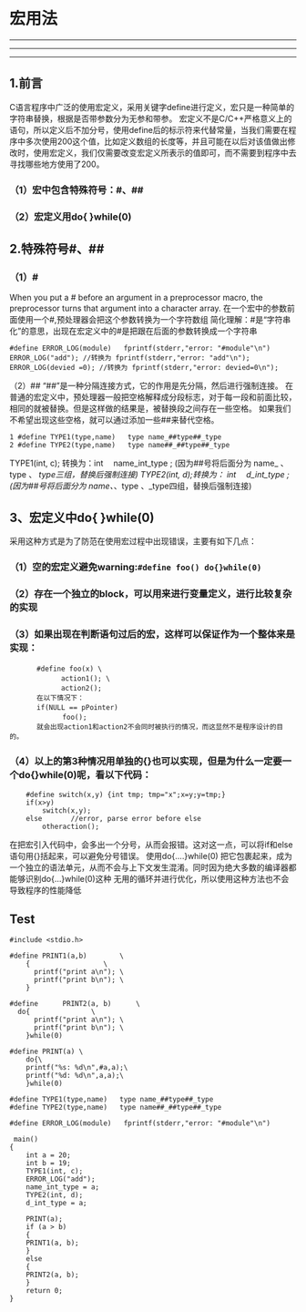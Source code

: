# 宏用法
***
---
___
## 1.前言
C语言程序中广泛的使用宏定义，采用关键字define进行定义，宏只是一种简单的字符串替换，根据是否带参数分为无参和带参。
宏定义不是C/C++严格意义上的语句，所以定义后不加分号，使用define后的标示符来代替常量，当我们需要在程序中多次使用200这个值，比如定义数组的长度等，并且可能在以后对该值做出修改时，使用宏定义，我们仅需要改变宏定义所表示的值即可，而不需要到程序中去寻找哪些地方使用了200。
### （1）宏中包含特殊符号：#、##
### （2）宏定义用do{ }while(0)
## 2.特殊符号#、##
### （1）#
When you put a # before an argument in a preprocessor  macro, the preprocessor turns that argument into a character array. 
在一个宏中的参数前面使用一个#,预处理器会把这个参数转换为一个字符数组
简化理解：#是“字符串化”的意思，出现在宏定义中的#是把跟在后面的参数转换成一个字符串
   
    #define ERROR_LOG(module)   fprintf(stderr,"error: "#module"\n")
    ERROR_LOG("add"); //转换为 fprintf(stderr,"error: "add"\n");
    ERROR_LOG(devied =0); //转换为 fprintf(stderr,"error: devied=0\n");
   
（2）##
“##”是一种分隔连接方式，它的作用是先分隔，然后进行强制连接。
在普通的宏定义中，预处理器一般把空格解释成分段标志，对于每一段和前面比较，相同的就被替换。但是这样做的结果是，被替换段之间存在一些空格。
如果我们不希望出现这些空格，就可以通过添加一些##来替代空格。

    1 #define TYPE1(type,name)   type name_##type##_type
    2 #define TYPE2(type,name)   type name##_##type##_type

TYPE1(int, c); 转换为：int 　name_int_type ; (因为##号将后面分为 name_ 、type 、 _type三组，替换后强制连接)
TYPE2(int, d);转换为： int 　d_int_type ; (因为##号将后面分为 name、_、type 、_type四组，替换后强制连接)

## 3、宏定义中do{ }while(0)
采用这种方式是为了防范在使用宏过程中出现错误，主要有如下几点：
### （1）空的宏定义避免warning:`#define foo() do{}while(0)`
### （2）存在一个独立的block，可以用来进行变量定义，进行比较复杂的实现
### （3）如果出现在判断语句过后的宏，这样可以保证作为一个整体来是实现：
```
　　　　#define foo(x) \
　　　　　　　 action1(); \
　　　　　　 　action2();
　　　　在以下情况下：
　　　　if(NULL == pPointer)
 　　　　　　  foo();
　　　　就会出现action1和action2不会同时被执行的情况，而这显然不是程序设计的目的。
```
### （4）以上的第3种情况用单独的{}也可以实现，但是为什么一定要一个do{}while(0)呢，看以下代码：
```
    #define switch(x,y) {int tmp; tmp="x";x=y;y=tmp;}
    if(x>y)
        switch(x,y);
    else       //error, parse error before else
        otheraction();
```
在把宏引入代码中，会多出一个分号，从而会报错。这对这一点，可以将if和else语句用{}括起来，可以避免分号错误。
使用do{….}while(0) 把它包裹起来，成为一个独立的语法单元，从而不会与上下文发生混淆。同时因为绝大多数的编译器都能够识别do{…}while(0)这种
无用的循环并进行优化，所以使用这种方法也不会导致程序的性能降低

## Test
```
#include <stdio.h>

#define PRINT1(a,b)        \
    {                  \
      printf("print a\n"); \
      printf("print b\n"); \
    }

#define      PRINT2(a, b)      \
  do{               \
      printf("print a\n"); \
      printf("print b\n"); \
    }while(0)  

#define PRINT(a) \
    do{\
    printf("%s: %d\n",#a,a);\
    printf("%d: %d\n",a,a);\
    }while(0)

#define TYPE1(type,name)   type name_##type##_type
#define TYPE2(type,name)   type name##_##type##_type

#define ERROR_LOG(module)   fprintf(stderr,"error: "#module"\n")

 main()
{
    int a = 20;
    int b = 19;
    TYPE1(int, c);
    ERROR_LOG("add");
    name_int_type = a;
    TYPE2(int, d);
    d_int_type = a;

    PRINT(a);
    if (a > b)
    {
    PRINT1(a, b);
    }
    else
    {
    PRINT2(a, b);
    }
    return 0;
}
```
